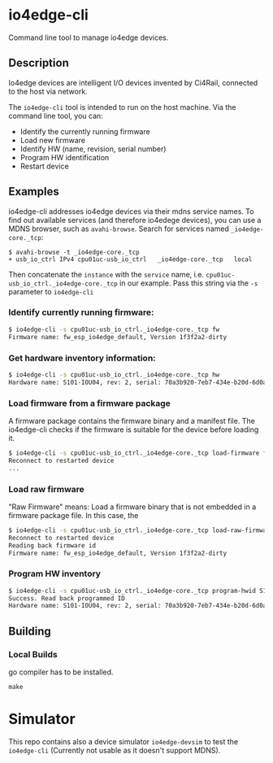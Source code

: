 # io4edge-cli
Command line tool to manage io4edge devices.

## Description

Io4edge devices are intelligent I/O devices invented by Ci4Rail, connected to the host via network.

The `io4edge-cli` tool is intended to run on the host machine. Via the command line tool, you can:
* Identify the currently running firmware
* Load new firmware
* Identify HW (name, revision, serial number)
* Program HW identification
* Restart device

## Examples

io4edge-cli addresses io4edge devices via their mdns service names. To find out available services (and therefore io4edege devices), you can use a MDNS browser, such as `avahi-browse`. Search for services named `_io4edge-core._tcp`:

```shell
$ avahi-browse -t _io4edge-core._tcp
+ usb_io_ctrl IPv4 cpu01uc-usb_io_ctrl   _io4edge-core._tcp   local
```

Then concatenate the `instance` with the `service` name, i.e. `cpu01uc-usb_io_ctrl._io4edge-core._tcp` in our example. Pass this string via the `-s` parameter to `io4edge-cli`

### Identify currently running firmware:
```bash
$ io4edge-cli -s cpu01uc-usb_io_ctrl._io4edge-core._tcp fw
Firmware name: fw_esp_io4edge_default, Version 1f3f2a2-dirty
```

### Get hardware inventory information:
```bash
$ io4edge-cli -s cpu01uc-usb_io_ctrl._io4edge-core._tcp hw
Hardware name: S101-IOU04, rev: 2, serial: 70a3b920-7eb7-434e-b20d-6d0a12618ffe
```

### Load firmware from a firmware package
A firmware package contains the firmware binary and a manifest file. The io4edge-cli checks if the firmware is suitable for the device before loading it.

```bash
$ io4edge-cli -s cpu01uc-usb_io_ctrl._io4edge-core._tcp load-firmware fw-cpu01uc-tty_accdl-1.1.0.beta1.fwpkg
Reconnect to restarted device
...
```
### Load raw firmware
"Raw Firmware" means: Load a firmware binary that is not embedded in a firmware package file. In this case, the

```bash
$ io4edge-cli -s cpu01uc-usb_io_ctrl._io4edge-core._tcp load-raw-firmware build/fw_esp_io4edge_default.bin
Reconnect to restarted device
Reading back firmware id
Firmware name: fw_esp_io4edge_default, Version 1f3f2a2-dirty
```

### Program HW inventory
```bash
$ io4edge-cli -s cpu01uc-usb_io_ctrl._io4edge-core._tcp program-hwid S101-IOU04 2 70a3b920-7eb7-434e-b20d-6d0a12618ffe
Success. Read back programmed ID
Hardware name: S101-IOU04, rev: 2, serial: 70a3b920-7eb7-434e-b20d-6d0a12618ffe
```

## Building

### Local Builds

go compiler has to be installed.

```
make
```

# Simulator
This repo contains also a device simulator `io4edge-devsim` to test the `io4edge-cli` (Currently not usable as it doesn't support MDNS).